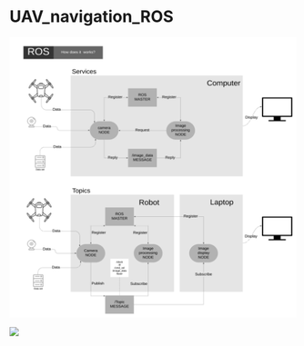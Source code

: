 # UAV_navigation_ROS

<img src="images/ROS_diagram_1.png" width="720">
          
![](images/ROS_diagram_1.png.png)
